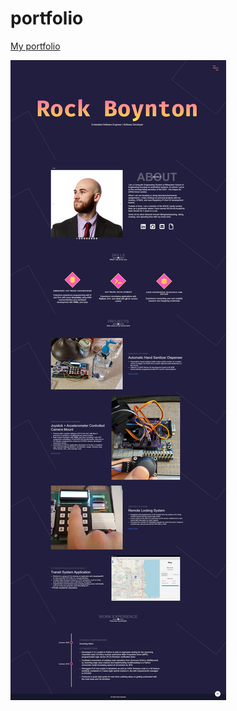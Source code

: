 # portfolio
[My portfolio](https://rockboynton.github.io)

![Screenshot of site](screencapture-127-0-0-1-5500-index-html-2020-05-28-23_11_26.png)